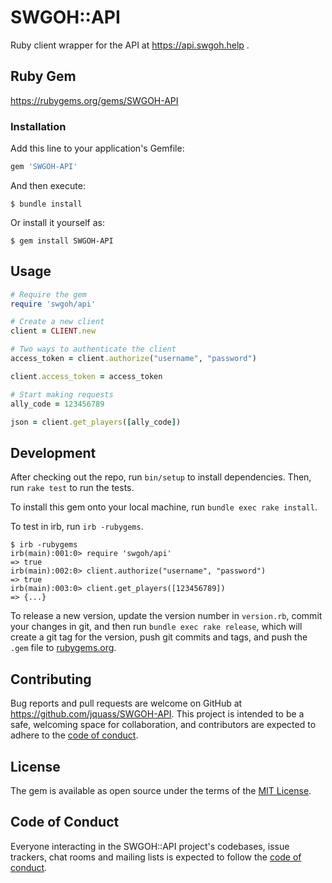 # SWGOH::API
Ruby client wrapper for the API at https://api.swgoh.help .

## Ruby Gem
https://rubygems.org/gems/SWGOH-API

### Installation

Add this line to your application's Gemfile:

```ruby
gem 'SWGOH-API'
```

And then execute:

    $ bundle install

Or install it yourself as:

    $ gem install SWGOH-API

## Usage
```ruby
# Require the gem
require 'swgoh/api'

# Create a new client
client = CLIENT.new

# Two ways to authenticate the client
access_token = client.authorize("username", "password")

client.access_token = access_token

# Start making requests
ally_code = 123456789

json = client.get_players([ally_code])
```

## Development

After checking out the repo, run `bin/setup` to install dependencies. Then, run `rake test` to run the tests.

To install this gem onto your local machine, run `bundle exec rake install`. 

To test in irb, run `irb -rubygems`.

    $ irb -rubygems
    irb(main):001:0> require 'swgoh/api'
    => true
    irb(main):002:0> client.authorize("username", "password")
    => true
    irb(main):003:0> client.get_players([123456789])
    => {...}

To release a new version, update the version number in `version.rb`, commit your changes in git, and then run `bundle exec rake release`, which will create a git tag for the version, push git commits and tags, and push the `.gem` file to [rubygems.org](https://rubygems.org).

## Contributing

Bug reports and pull requests are welcome on GitHub at https://github.com/jquass/SWGOH-API. This project is intended to be a safe, welcoming space for collaboration, and contributors are expected to adhere to the [code of conduct](https://github.com/jquass/SWGOH-API/blob/master/CODE_OF_CONDUCT.md).

## License

The gem is available as open source under the terms of the [MIT License](https://opensource.org/licenses/MIT).

## Code of Conduct

Everyone interacting in the SWGOH::API project's codebases, issue trackers, chat rooms and mailing lists is expected to follow the [code of conduct](https://github.com/jquass/SWGOH-API/blob/master/CODE_OF_CONDUCT.md).
